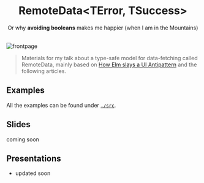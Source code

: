 <h1 align="center">RemoteData&lt;TError, TSuccess&gt;</h1>
<div align="center">
  <span>Or why <strong>avoiding booleans</strong> makes me happier (when I am in the Mountains)</span>
</div>
<br />

![frontpage](frontpage.png)

> Materials for my talk about a type-safe model for data-fetching called RemoteData, mainly based on [How Elm slays a UI Antipattern](http://blog.jenkster.com/2016/06/how-elm-slays-a-ui-antipattern.html) and the following articles. 

## Examples
All the examples can be found under [`./src`](./src).

## Slides
coming soon

## Presentations
- updated soon
